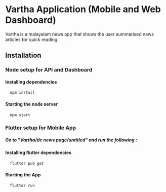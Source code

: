 
# Vartha Application (Mobile and Web Dashboard)

Vartha is a malayalam news app that shows the user summarised news articles for quick reading.



## Installation

### Node setup for **API** and **Dashboard**
#### Installing dependencies
```bash
  npm install
```
#### Starting the node server
```bash
  npm start
```

### Flutter setup for **Mobile App**
##### Go to "Vartha/dc news page/untitled" and run the following :
#### Installing flutter dependencies
```bash
  flutter pub get
```
#### Starting the App
```bash
  flutter run
```

    
